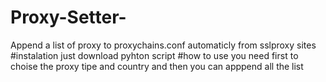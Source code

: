 # Proxy-Setter-
Append a list of proxy to proxychains.conf automaticly from sslproxy sites 
#instalation
just download pyhton script 
#how to use
you need first to choise the proxy tipe and country and then you can apppend all the list 
